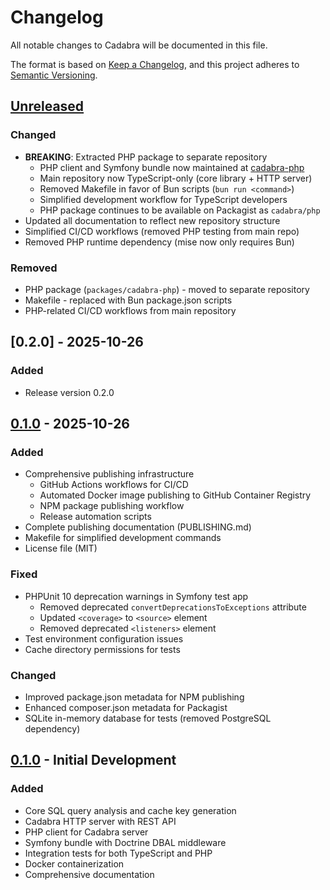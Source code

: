 # Changelog

All notable changes to Cadabra will be documented in this file.

The format is based on [Keep a Changelog](https://keepachangelog.com/en/1.0.0/),
and this project adheres to [Semantic Versioning](https://semver.org/spec/v2.0.0.html).

## [Unreleased]

### Changed
- **BREAKING**: Extracted PHP package to separate repository
  - PHP client and Symfony bundle now maintained at [cadabra-php](https://github.com/SebastiaanWouters/cadabra-php)
  - Main repository now TypeScript-only (core library + HTTP server)
  - Removed Makefile in favor of Bun scripts (`bun run <command>`)
  - Simplified development workflow for TypeScript developers
  - PHP package continues to be available on Packagist as `cadabra/php`
- Updated all documentation to reflect new repository structure
- Simplified CI/CD workflows (removed PHP testing from main repo)
- Removed PHP runtime dependency (mise now only requires Bun)

### Removed
- PHP package (`packages/cadabra-php`) - moved to separate repository
- Makefile - replaced with Bun package.json scripts
- PHP-related CI/CD workflows from main repository

## [0.2.0] - 2025-10-26

### Added
- Release version 0.2.0

## [0.1.0] - 2025-10-26

### Added
- Comprehensive publishing infrastructure
  - GitHub Actions workflows for CI/CD
  - Automated Docker image publishing to GitHub Container Registry
  - NPM package publishing workflow
  - Release automation scripts
- Complete publishing documentation (PUBLISHING.md)
- Makefile for simplified development commands
- License file (MIT)

### Fixed
- PHPUnit 10 deprecation warnings in Symfony test app
  - Removed deprecated `convertDeprecationsToExceptions` attribute
  - Updated `<coverage>` to `<source>` element
  - Removed deprecated `<listeners>` element
- Test environment configuration issues
- Cache directory permissions for tests

### Changed
- Improved package.json metadata for NPM publishing
- Enhanced composer.json metadata for Packagist
- SQLite in-memory database for tests (removed PostgreSQL dependency)

## [0.1.0] - Initial Development

### Added
- Core SQL query analysis and cache key generation
- Cadabra HTTP server with REST API
- PHP client for Cadabra server
- Symfony bundle with Doctrine DBAL middleware
- Integration tests for both TypeScript and PHP
- Docker containerization
- Comprehensive documentation

[Unreleased]: https://github.com/yourusername/cadali/compare/v0.1.0...HEAD
[0.1.0]: https://github.com/yourusername/cadali/releases/tag/v0.1.0
